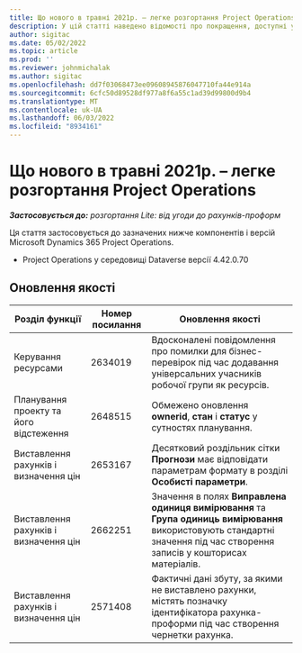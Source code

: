 ```yaml
---
title: Що нового в травні 2021р. – легке розгортання Project Operations
description: У цій статті наведено відомості про покращення, доступні у випуску розгортання Microsoft Dynamics 365 Project Operations Lite за травень 2022 року.
author: sigitac
ms.date: 05/02/2022
ms.topic: article
ms.prod: ''
ms.reviewer: johnmichalak
ms.author: sigitac
ms.openlocfilehash: dd7f03068473ee09608945876047710fa44e914a
ms.sourcegitcommit: 6cfc50d89528df977a8f6a55c1ad39d99800d9b4
ms.translationtype: MT
ms.contentlocale: uk-UA
ms.lasthandoff: 06/03/2022
ms.locfileid: "8934161"
---
```

# <a name="whats-new-may-2022---project-operations-lite-deployment"></a>Що нового в травні 2021р. – легке розгортання Project Operations

_**Застосовується до:** розгортання Lite: від угоди до рахунків-проформ_

Ця стаття застосовується до зазначених нижче компонентів і версій Microsoft Dynamics 365 Project Operations.

- Project Operations у середовищі Dataverse версії 4.42.0.70

## <a name="quality-updates"></a>Оновлення якості

| Розділ функції | Номер посилання | Оновлення якості |
| --- | --- | --- |
| Керування ресурсами | 2634019 | Вдосконалені повідомлення про помилки для бізнес-перевірок під час додавання універсальних учасників робочої групи як ресурсів. |
| Планування проекту та його відстеження | 2648515 | Обмежено оновлення **ownerid**, **стан** і **статус** у сутностях планування. |
| Виставлення рахунків і визначення цін | 2653167 | Десятковий роздільник сітки **Прогнози** має відповідати параметрам формату в розділі **Особисті параметри**. |
| Виставлення рахунків і визначення цін| 2662251 | Значення в полях **Виправлена одиниця вимірювання** та **Група одиниць вимірювання** використовують стандартні значення під час створення записів у кошторисах матеріалів. |
| Виставлення рахунків і визначення цін| 2571408 | Фактичні дані збуту, за якими не виставлено рахунки, містять позначку ідентифікатора рахунка-проформи під час створення чернетки рахунка. |
